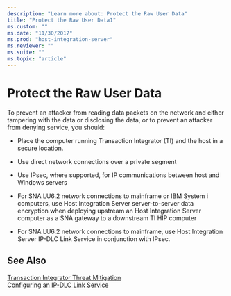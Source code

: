 ```yaml
---
description: "Learn more about: Protect the Raw User Data"
title: "Protect the Raw User Data1"
ms.custom: ""
ms.date: "11/30/2017"
ms.prod: "host-integration-server"
ms.reviewer: ""
ms.suite: ""
ms.topic: "article"
---
```

# Protect the Raw User Data
To prevent an attacker from reading data packets on the network and either tampering with the data or disclosing the data, or to prevent an attacker from denying service, you should:  
  
-   Place the computer running Transaction Integrator (TI) and the host in a secure location.  
  
-   Use direct network connections over a private segment  
  
-   Use IPsec, where supported, for IP communications between host and Windows servers  
  
-   For SNA LU6.2 network connections to mainframe or IBM System i computers, use Host Integration Server server-to-server data encryption when deploying upstream an Host Integration Server computer as a SNA gateway to a downstream TI HIP computer  
  
-   For SNA LU6.2 network connections to mainframe, use Host Integration Server IP-DLC Link Service in conjunction with IPsec.  
  
## See Also  
 [Transaction Integrator Threat Mitigation](../core/transaction-integrator-threat-mitigation2.md)   
 [Configuring an IP-DLC Link Service](./configuring-an-ip-dlc-link-service1.md)
